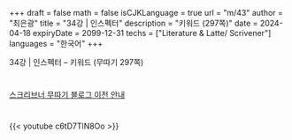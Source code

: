 +++
draft = false
math = false
isCJKLanguage = true
url = "m/43"
author = "최은광"
title = "34강 | 인스펙터"
description = "키워드 (297쪽)"
date = 2024-04-18
expiryDate = 2099-12-31
techs = ["Literature & Latte/ Scrivener"]
languages = "한국어"
+++

34강 | 인스펙터 – 키워드 (무따기 297쪽)

<!--more--> 

#

[스크리브너 무따기 블로그 이전 안내](../../docs/scrivener/newsroom/scrivener-notice-01/)

#

<script async src="https://pagead2.googlesyndication.com/pagead/js/adsbygoogle.js?client=ca-pub-2618164900782657"
     crossorigin="anonymous"></script>
<ins class="adsbygoogle"
     style="display:block"
     data-ad-format="autorelaxed"
     data-ad-client="ca-pub-2618164900782657"
     data-ad-slot="3789799679"></ins>
<script>
     (adsbygoogle = window.adsbygoogle || []).push({});
</script>

#

{{< youtube c6tD7TlN8Oo >}}

#
